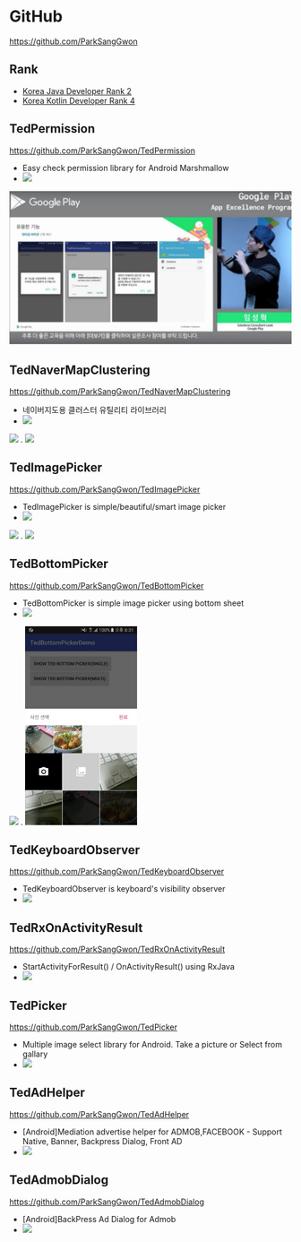 # GitHub
https://github.com/ParkSangGwon

## Rank
- [Korea Java Developer Rank 2](http://git-awards.com/users?country=south+korea&language=java)
- [Korea Kotlin Developer Rank 4](http://git-awards.com/users?country=south+korea&language=kotlin)

## TedPermission
https://github.com/ParkSangGwon/TedPermission
- Easy check permission library for Android Marshmallow
- ![](https://img.shields.io/github/stars/ParkSangGwon/TedPermission.svg?style=social&cacheSeconds=3600)
<img src="../art/github/tedpermission/1504701614889.png" width="800">


## TedNaverMapClustering
https://github.com/ParkSangGwon/TedNaverMapClustering
- 네이버지도용 클러스터 유틸리티 라이브러리
- ![](https://img.shields.io/github/stars/ParkSangGwon/TedNaverMapClustering.svg?style=social&cacheSeconds=3600)

<img src="https://github.com/ParkSangGwon/TedNaverMapClustering/blob/master/art/tedNaverClustering.png" width="200"> .  <img src="https://github.com/ParkSangGwon/TedNaverMapClustering/blob/master/art/tedNaverClustering.gif" width="200">

## TedImagePicker
https://github.com/ParkSangGwon/TedImagePicker
- TedImagePicker is simple/beautiful/smart image picker
- ![](https://img.shields.io/github/stars/ParkSangGwon/TedImagePicker.svg?style=social&cacheSeconds=3600)

<img src="https://github.com/ParkSangGwon/TedImagePicker/raw/master/art/multi_select.gif" width="200"> .  <img src="https://github.com/ParkSangGwon/TedImagePicker/raw/master/art/album.gif" width="200">

## TedBottomPicker
https://github.com/ParkSangGwon/TedBottomPicker
- TedBottomPicker is simple image picker using bottom sheet
- ![](https://img.shields.io/github/stars/ParkSangGwon/TedBottomPicker.svg?style=social&cacheSeconds=3600)

<img src="https://github.com/ParkSangGwon/TedBottomPicker/blob/master/screenshot1.jpeg" width="200"> .  <img src="https://github.com/ParkSangGwon/TedBottomPicker/blob/master/screenshot_multi_select.jpeg" width="200">

## TedKeyboardObserver
https://github.com/ParkSangGwon/TedKeyboardObserver
- TedKeyboardObserver is keyboard's visibility observer
- ![](https://img.shields.io/github/stars/ParkSangGwon/TedKeyboardObserver.svg?style=social&cacheSeconds=3600)

## TedRxOnActivityResult
https://github.com/ParkSangGwon/TedRxOnActivityResult
- StartActivityForResult() / OnActivityResult() using RxJava
- ![](https://img.shields.io/github/stars/ParkSangGwon/TedRxOnActivityResult.svg?style=social&cacheSeconds=3600)

## TedPicker
https://github.com/ParkSangGwon/TedPicker
- Multiple image select library for Android. Take a picture or Select from gallary
- ![](https://img.shields.io/github/stars/ParkSangGwon/TedPicker.svg?style=social&cacheSeconds=3600)

## TedAdHelper
https://github.com/ParkSangGwon/TedAdHelper
- [Android]Mediation advertise helper for ADMOB,FACEBOOK - Support Native, Banner, Backpress Dialog, Front AD
- ![](https://img.shields.io/github/stars/ParkSangGwon/TedAdHelper.svg?style=social&cacheSeconds=3600)


## TedAdmobDialog
https://github.com/ParkSangGwon/TedAdmobDialog
- [Android]BackPress Ad Dialog for Admob
- ![](https://img.shields.io/github/stars/ParkSangGwon/TedAdmobDialog.svg?style=social&cacheSeconds=3600)
